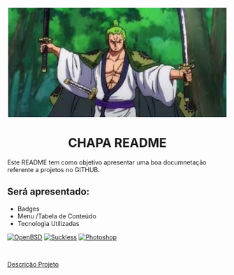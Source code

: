 <p width="100%" align="center">
    <img src="./image/zoro.png" width="500px">
</p>

<h1 align="center">CHAPA README</h1>
<p id="descricaoprojeto" alighn="center"></p>
Este README tem como objetivo apresentar uma boa documnetação referente a projetos no GITHUB.

## Será apresentado:

- Badges
- Menu /Tabela de Conteúdo
- Tecnologia Utilizadas


[![OpenBSD](https://img.shields.io/badge/--F2CA30?logo=openbsd&logoColor=000000)](https://www.openbsd.org/) [![Suckless](https://img.shields.io/badge/--1177AA?logo=suckless)](https://suckless.org/)   [![Photoshop](https://img.shields.io/badge/--31A8FF?logo=adobe%20photoshop&logoColor=000)](https://www.photoshop.com/)

<br>

<!-- ## Tabela de Conteúdo

<ul>
    <li><a href="#descricaoprojeto">Descrição Projeto</a></li>
    <li><a href="#tecnologia"></a></li>
<ul> -->

<a href="#descricaoprojeto">Descrição Projeto</a>
<a href="#tecnologia"></a>
<ul>